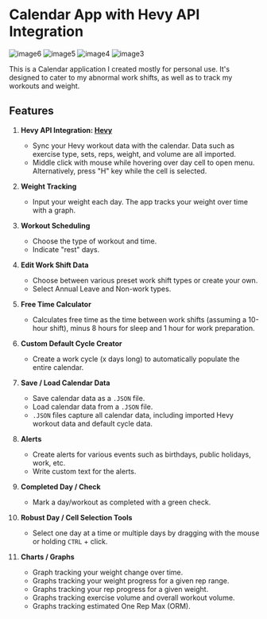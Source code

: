 # Calendar App with Hevy API Integration

![image6](https://github.com/user-attachments/assets/0049d1fb-3a8e-4f5f-b74f-75ccf688542f)
![image5](https://github.com/user-attachments/assets/98fd16bc-d985-4622-ae57-30ce5fc62201)
![image4](https://github.com/user-attachments/assets/61daf0c1-084a-4d30-8095-3df274c6e6c9)
![image3](https://github.com/user-attachments/assets/01e582e4-0fab-4b2e-8ced-eb65740268e7)




This is a Calendar application I created mostly for personal use. It's designed to cater to my abnormal work shifts, as well as to track my workouts and weight.

## Features

1. **Hevy API Integration: [Hevy](https://www.hevyapp.com/)**
   - Sync your Hevy workout data with the calendar. Data such as exercise type, sets, reps, weight, and volume are all imported.
   - Middle click with mouse while hovering over day cell to open menu. Alternatively, press "H" key while the cell is selected.

2. **Weight Tracking**
   - Input your weight each day. The app tracks your weight over time with a graph.

3. **Workout Scheduling**
   - Choose the type of workout and time.
   - Indicate "rest" days.

4. **Edit Work Shift Data**
   - Choose between various preset work shift types or create your own.
   - Select Annual Leave and Non-work types.

5. **Free Time Calculator**
   - Calculates free time as the time between work shifts (assuming a 10-hour shift), minus 8 hours for sleep and 1 hour for work preparation.

6. **Custom Default Cycle Creator**
   - Create a work cycle (x days long) to automatically populate the entire calendar.

7. **Save / Load Calendar Data**
   - Save calendar data as a `.JSON` file.
   - Load calendar data from a `.JSON` file.
   - `.JSON` files capture all calendar data, including imported Hevy workout data and default cycle data.

8. **Alerts**
   - Create alerts for various events such as birthdays, public holidays, work, etc.
   - Write custom text for the alerts.

9. **Completed Day / Check**
   - Mark a day/workout as completed with a green check.

10. **Robust Day / Cell Selection Tools**
    - Select one day at a time or multiple days by dragging with the mouse or holding `CTRL` + click.

11. **Charts / Graphs**
    - Graph tracking your weight change over time.
    - Graphs tracking your weight progress for a given rep range.
    - Graphs tracking your rep progress for a given weight.
    - Graphs tracking exercise volume and overall workout volume.
    - Graphs tracking estimated One Rep Max (ORM).
